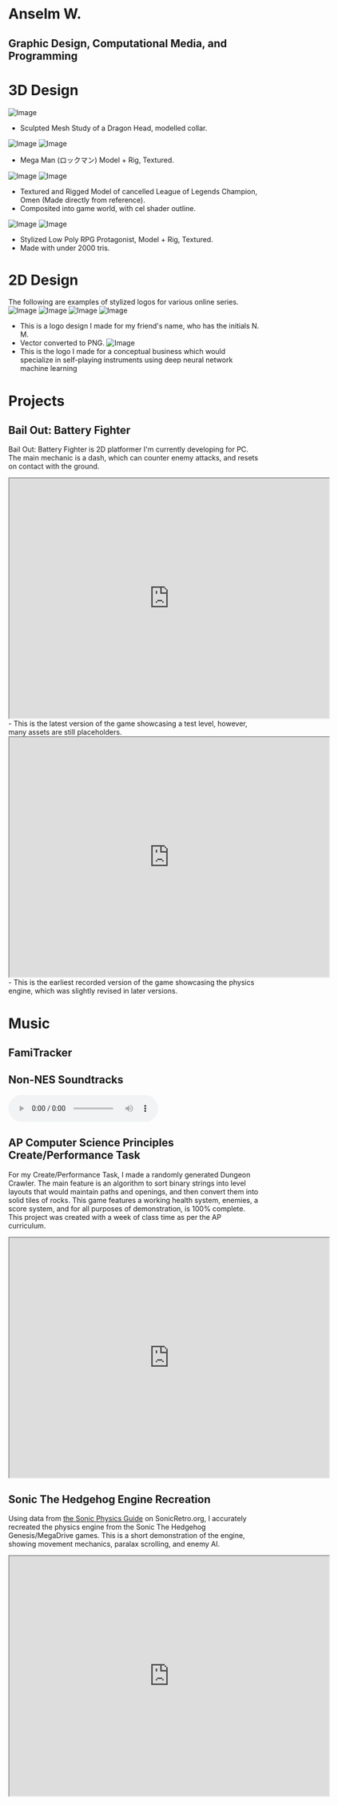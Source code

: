 # Anselm W.
## Graphic Design, Computational Media, and Programming
# 3D Design

![Image](/images/3D/Port_DragonHeadStudy.png/)
- Sculpted Mesh Study of a Dragon Head, modelled collar.

![Image](/images/3D/Port_MegaMan1.png/) ![Image](/images/3D/Port_MegaMan2.png/)
- Mega Man (ロックマン) Model + Rig, Textured.

![Image](/images/3D/Port_OMEN.png/) ![Image](/images/3D/Port_OMEN2.png/)
- Textured and Rigged Model of cancelled League of Legends Champion, Omen (Made directly from reference). 
- Composited into game world, with cel shader outline.

![Image](/images/3D/Port_MiraKumomori.png/) ![Image](/images/3D/Port_MiraKumomori2.png/)
- Stylized Low Poly RPG Protagonist, Model + Rig, Textured. 
- Made with under 2000 tris.

# 2D Design
The following are examples of stylized logos for various online series.
![Image](/images/2D/Secrersts_of_soundtrack_logo.png/)
![Image](/images/2D/tmmofgaminglogo.png/)
![Image](/images/2D/FlashBros_Letteringnew2.png/)
![Image](/images/2D/NickLogo.png/)
- This is a logo design I made for my friend's name, who has the initials N. M.
- Vector converted to PNG.
![Image](/images/2D/VirtualSoLogo.png/)
- This is the logo I made for a conceptual business which would specialize in self-playing instruments using deep neural network machine learning

# Projects
## Bail Out: Battery Fighter
Bail Out: Battery Fighter is 2D platformer I'm currently developing for PC. The main mechanic is a dash, which can counter enemy attacks, and resets on contact with the ground.
<iframe src="https://drive.google.com/file/d/1VMXlO0ekaE0YPyhm_ktXFzA3GYGYurHz/preview" width="640" height="480"></iframe>
- This is the latest version of the game showcasing a test level, however, many assets are still placeholders.

<iframe src="https://drive.google.com/file/d/1u2fGMinf4smq8zoCFh4W3cTl3tmqamsF/preview" width="640" height="480"></iframe>
- This is the earliest recorded version of the game showcasing the physics engine, which was slightly revised in later versions. 

# Music
## FamiTracker

## Non-NES Soundtracks
<audio controls>
  <source src="audio/Miradyssey Battle Theme v2.ogg" type="audio/ogg">
  <source src="audio/Venomworks Construct.ogg" type="audio/ogg">
  <source src="audio/Walls of The Quartz Castle.ogg" type="audio/ogg">
Your browser does not support the audio element.
</audio>


## AP Computer Science Principles Create/Performance Task
For my Create/Performance Task, I made a randomly generated Dungeon Crawler. The main feature is an algorithm to sort binary strings into level layouts that would maintain paths and openings, and then convert them into solid tiles of rocks. This game features a working health system, enemies, a score system, and for all purposes of demonstration, is 100% complete. This project was created with a week of class time as per the AP curriculum. 
<iframe src="https://drive.google.com/file/d/1dZHHPkCZ4TW7B6e0fcRF1Hgh1JSM0iOa/preview" width="640" height="480"></iframe>

## Sonic The Hedgehog Engine Recreation
Using data from [the Sonic Physics Guide](http://info.sonicretro.org/Sonic_Physics_Guide) on SonicRetro.org, I accurately recreated the physics engine from the Sonic The Hedgehog Genesis/MegaDrive games. This is a short demonstration of the engine, showing movement mechanics, paralax scrolling, and enemy AI.
<iframe src="https://drive.google.com/file/d/16QX_rCRPm_V6Zxt9iya_w-IBKUPziqx2/preview" width="640" height="480"></iframe>
